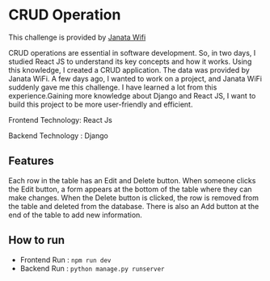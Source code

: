 
# CRUD Operation

This challenge is provided by [Janata Wifi ](https://janatawifi.com/)


CRUD operations are essential in software development.  So, in two days, I studied React JS to understand its key concepts and how it works. Using this knowledge, I created a CRUD application. The data was provided by Janata WiFi. A few days ago, I wanted to work on a project, and Janata WiFi suddenly gave me this challenge. I have learned a lot from this experience.Gaining more knowledge about Django and React JS, I want to build this project to be more user-friendly and efficient.



Frontend Technology: React Js

Backend Technology : Django




## Features

Each row in the table has an Edit and Delete button. When someone clicks the Edit button, a form appears at the bottom of the table where they can make changes. When the Delete button is clicked, the row is removed from the table and deleted from the database. There is also an Add button at the end of the table to add new information.


## How to run

- Frontend Run : ```npm run dev```
- Backend Run : ```python manage.py runserver```